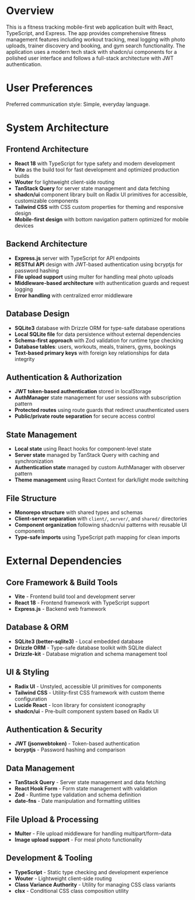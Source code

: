 # Overview

This is a fitness tracking mobile-first web application built with React, TypeScript, and Express. The app provides comprehensive fitness management features including workout tracking, meal logging with photo uploads, trainer discovery and booking, and gym search functionality. The application uses a modern tech stack with shadcn/ui components for a polished user interface and follows a full-stack architecture with JWT authentication.

# User Preferences

Preferred communication style: Simple, everyday language.

# System Architecture

## Frontend Architecture
- **React 18** with TypeScript for type safety and modern development
- **Vite** as the build tool for fast development and optimized production builds
- **Wouter** for lightweight client-side routing
- **TanStack Query** for server state management and data fetching
- **shadcn/ui** component library built on Radix UI primitives for accessible, customizable components
- **Tailwind CSS** with CSS custom properties for theming and responsive design
- **Mobile-first design** with bottom navigation pattern optimized for mobile devices

## Backend Architecture
- **Express.js** server with TypeScript for API endpoints
- **RESTful API** design with JWT-based authentication using bcryptjs for password hashing
- **File upload support** using multer for handling meal photo uploads
- **Middleware-based architecture** with authentication guards and request logging
- **Error handling** with centralized error middleware

## Database Design
- **SQLite3** database with Drizzle ORM for type-safe database operations
- **Local SQLite file** for data persistence without external dependencies
- **Schema-first approach** with Zod validation for runtime type checking
- **Database tables**: users, workouts, meals, trainers, gyms, bookings
- **Text-based primary keys** with foreign key relationships for data integrity

## Authentication & Authorization
- **JWT token-based authentication** stored in localStorage
- **AuthManager** state management for user sessions with subscription pattern
- **Protected routes** using route guards that redirect unauthenticated users
- **Public/private route separation** for secure access control

## State Management
- **Local state** using React hooks for component-level state
- **Server state** managed by TanStack Query with caching and synchronization
- **Authentication state** managed by custom AuthManager with observer pattern
- **Theme management** using React Context for dark/light mode switching

## File Structure
- **Monorepo structure** with shared types and schemas
- **Client-server separation** with `client/`, `server/`, and `shared/` directories
- **Component organization** following shadcn/ui patterns with reusable UI components
- **Type-safe imports** using TypeScript path mapping for clean imports

# External Dependencies

## Core Framework & Build Tools
- **Vite** - Frontend build tool and development server
- **React 18** - Frontend framework with TypeScript support
- **Express.js** - Backend web framework

## Database & ORM
- **SQLite3 (better-sqlite3)** - Local embedded database
- **Drizzle ORM** - Type-safe database toolkit with SQLite dialect
- **Drizzle-kit** - Database migration and schema management tool

## UI & Styling
- **Radix UI** - Unstyled, accessible UI primitives for components
- **Tailwind CSS** - Utility-first CSS framework with custom theme configuration
- **Lucide React** - Icon library for consistent iconography
- **shadcn/ui** - Pre-built component system based on Radix UI

## Authentication & Security
- **JWT (jsonwebtoken)** - Token-based authentication
- **bcryptjs** - Password hashing and comparison

## Data Management
- **TanStack Query** - Server state management and data fetching
- **React Hook Form** - Form state management with validation
- **Zod** - Runtime type validation and schema definition
- **date-fns** - Date manipulation and formatting utilities

## File Upload & Processing
- **Multer** - File upload middleware for handling multipart/form-data
- **Image upload support** - For meal photo functionality

## Development & Tooling
- **TypeScript** - Static type checking and development experience
- **Wouter** - Lightweight client-side routing
- **Class Variance Authority** - Utility for managing CSS class variants
- **clsx** - Conditional CSS class composition utility